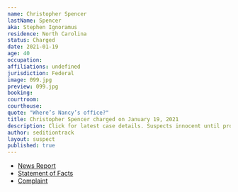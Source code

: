 ```yaml
---
name: Christopher Spencer
lastName: Spencer
aka: Stephen Ignoramus
residence: North Carolina
status: Charged
date: 2021-01-19
age: 40
occupation:
affiliations: undefined
jurisdiction: Federal
image: 099.jpg
preview: 099.jpg
booking:
courtroom:
courthouse:
quote: "Where’s Nancy’s office?"
title: Christopher Spencer charged on January 19, 2021
description: Click for latest case details. Suspects innocent until proven guilty.
author: seditiontrack
layout: suspect
published: true
---
```

- [News Report](https://www.wsoctv.com/news/local/fbi-makes-first-arrest-nc-resident-involved-us-capitol-riot/C4KA2XRFZRHYZKUU2VT65O54UU/)
- [Statement of Facts](https://www.justice.gov/opa/page/file/1356986/download)
- [Complaint](https://www.justice.gov/opa/page/file/1356981/download)
